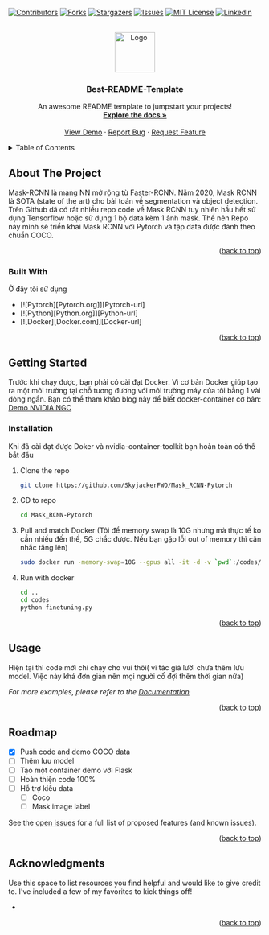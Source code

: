 <!-- Improved compatibility of back to top link: See: https://github.com/othneildrew/Best-README-Template/pull/73 -->
<a name="readme-top"></a>
<!--
*** Thanks for checking out the Best-README-Template. If you have a suggestion
*** that would make this better, please fork the repo and create a pull request
*** or simply open an issue with the tag "enhancement".
*** Don't forget to give the project a star!
*** Thanks again! Now go create something AMAZING! :D
-->



<!-- PROJECT SHIELDS -->
<!--
*** I'm using markdown "reference style" links for readability.
*** Reference links are enclosed in brackets [ ] instead of parentheses ( ).
*** See the bottom of this document for the declaration of the reference variables
*** for contributors-url, forks-url, etc. This is an optional, concise syntax you may use.
*** https://www.markdownguide.org/basic-syntax/#reference-style-links
-->
[![Contributors][contributors-shield]][contributors-url]
[![Forks][forks-shield]][forks-url]
[![Stargazers][stars-shield]][stars-url]
[![Issues][issues-shield]][issues-url]
[![MIT License][license-shield]][license-url]
[![LinkedIn][linkedin-shield]][linkedin-url]



<!-- PROJECT LOGO -->
<br />
<div align="center">
  <a href="https://github.com/SkyjackerFWO/Mask_RCNN-Pytorch">
    <img src="images/logo.png" alt="Logo" width="80" height="80">
  </a>

  <h3 align="center">Best-README-Template</h3>

  <p align="center">
    An awesome README template to jumpstart your projects!
    <br />
    <a href="https://github.com/SkyjackerFWO/Mask_RCNN-Pytorch"><strong>Explore the docs »</strong></a>
    <br />
    <br />
    <a href="https://github.com/SkyjackerFWO/Mask_RCNN-Pytorch">View Demo</a>
    ·
    <a href="https://github.com/SkyjackerFWO/Mask_RCNN-Pytorch/issues">Report Bug</a>
    ·
    <a href="https://github.com/SkyjackerFWO/Mask_RCNN-Pytorch/issues">Request Feature</a>
  </p>
</div>



<!-- TABLE OF CONTENTS -->
<details>
  <summary>Table of Contents</summary>
  <ol>
    <li>
      <a href="#about-the-project">About The Project</a>
      <ul>
        <li><a href="#built-with">Built With</a></li>
      </ul>
    </li>
    <li>
      <a href="#getting-started">Getting Started</a>
      <ul>
        <li><a href="#prerequisites">Prerequisites</a></li>
        <li><a href="#installation">Installation</a></li>
      </ul>
    </li>
    <li><a href="#usage">Usage</a></li>
    <li><a href="#roadmap">Roadmap</a></li>
    <li><a href="#contributing">Contributing</a></li>
    <li><a href="#license">License</a></li>
    <li><a href="#contact">Contact</a></li>
    <li><a href="#acknowledgments">Acknowledgments</a></li>
  </ol>
</details>



<!-- ABOUT THE PROJECT -->
## About The Project

Mask-RCNN là mạng NN mở rộng từ Faster-RCNN. Năm 2020, Mask RCNN là SOTA (state of the art) cho bài toán về segmentation và object detection. Trên Github dã có rất nhiều repo code về Mask RCNN tuy nhiên hầu hết sử dụng Tensorflow hoặc sử dụng 1 bộ data kèm 1 ảnh mask.
Thế nên Repo này mình sẽ triển khai Mask RCNN với Pytorch và tập data được đánh theo chuẩn COCO.


<p align="right">(<a href="#readme-top">back to top</a>)</p>



### Built With

Ở đây tôi sử dụng 

* [![Pytorch][Pytorch.org]][Pytorch-url]
* [![Python][Python.org]][Python-url]
* [![Docker][Docker.com]][Docker-url]

<p align="right">(<a href="#readme-top">back to top</a>)</p>



<!-- GETTING STARTED -->
## Getting Started

Trước khi chạy được, bạn phải có cài đạt Docker. Vì cơ bản Docker giúp tạo ra một môi trường tại chỗ tương đương với môi trường máy của tôi bằng 1 vài dòng ngắn.
Bạn có thể tham khảo blog này để biết docker-container cơ bản: <a href="https://aiot.phenikaa-uni.edu.vn/blog/nvidia-ngc-docker">Demo NVIDIA NGC</a>



### Installation

Khi đã cài đạt được Doker và nvidia-container-toolkit bạn hoàn toàn có thể bắt đầu 

1. Clone the repo
   ```sh
   git clone https://github.com/SkyjackerFWO/Mask_RCNN-Pytorch
   ```
2. CD to repo
   ```sh
   cd Mask_RCNN-Pytorch
   ```
3. Pull and match Docker (Tôi để memory swap là 10G nhưng mà thực tế ko cần nhiều đến thế, 5G chắc được. Nếu bạn gặp lỗi out of memory thì cân nhắc tăng lên)
   ```sh
   sudo docker run -memory-swap=10G --gpus all -it -d -v `pwd`:/codes/ duyanhskj/ocr-images:2.0
   ```
4. Run with docker
   ```sh
   cd ..
   cd codes
   python finetuning.py
   ```

<p align="right">(<a href="#readme-top">back to top</a>)</p>



<!-- USAGE EXAMPLES -->
## Usage

Hiện tại thì code mới chỉ chạy cho vui thôi( vì tác giả lười chưa thêm lưu model. Việc này khá đơn giản nên mọi người cố đợi thêm thời gian nữa)

_For more examples, please refer to the [Documentation](https://example.com)_

<p align="right">(<a href="#readme-top">back to top</a>)</p>



<!-- ROADMAP -->
## Roadmap

- [x] Push code and demo COCO data
- [ ] Thêm lưu model
- [ ] Tạo một container demo với Flask
- [ ] Hoàn thiện code 100%
- [ ] Hỗ trợ kiểu data
    - [ ] Coco
    - [ ] Mask image label

See the [open issues](https://github.com/SkyjackerFWO/Mask_RCNN-Pytorch/issues) for a full list of proposed features (and known issues).

<p align="right">(<a href="#readme-top">back to top</a>)</p>




<!-- ACKNOWLEDGMENTS -->
## Acknowledgments

Use this space to list resources you find helpful and would like to give credit to. I've included a few of my favorites to kick things off!

*

<p align="right">(<a href="#readme-top">back to top</a>)</p>



<!-- MARKDOWN LINKS & IMAGES -->
<!-- https://www.markdownguide.org/basic-syntax/#reference-style-links -->
[contributors-shield]: https://img.shields.io/github/contributors/othneildrew/Best-README-Template.svg?style=for-the-badge
[contributors-url]: https://github.com/othneildrew/Best-README-Template/graphs/contributors
[forks-shield]: https://img.shields.io/github/forks/othneildrew/Best-README-Template.svg?style=for-the-badge
[forks-url]: https://github.com/othneildrew/Best-README-Template/network/members
[stars-shield]: https://img.shields.io/github/stars/othneildrew/Best-README-Template.svg?style=for-the-badge
[stars-url]: https://github.com/othneildrew/Best-README-Template/stargazers
[issues-shield]: https://img.shields.io/github/issues/othneildrew/Best-README-Template.svg?style=for-the-badge
[issues-url]: https://github.com/othneildrew/Best-README-Template/issues
[license-shield]: https://img.shields.io/github/license/othneildrew/Best-README-Template.svg?style=for-the-badge
[license-url]: https://github.com/othneildrew/Best-README-Template/blob/master/LICENSE.txt
[linkedin-shield]: https://img.shields.io/badge/-LinkedIn-black.svg?style=for-the-badge&logo=linkedin&colorB=555
[linkedin-url]: https://linkedin.com/in/othneildrew
[product-screenshot]: images/screenshot.png
[Next.js]: https://img.shields.io/badge/next.js-000000?style=for-the-badge&logo=nextdotjs&logoColor=white
[Next-url]: https://nextjs.org/
[React.js]: https://img.shields.io/badge/React-20232A?style=for-the-badge&logo=react&logoColor=61DAFB
[React-url]: https://reactjs.org/
[Vue.js]: https://img.shields.io/badge/Vue.js-35495E?style=for-the-badge&logo=vuedotjs&logoColor=4FC08D
[Vue-url]: https://vuejs.org/
[Angular.io]: https://img.shields.io/badge/Angular-DD0031?style=for-the-badge&logo=angular&logoColor=white
[Angular-url]: https://angular.io/
[Svelte.dev]: https://img.shields.io/badge/Svelte-4A4A55?style=for-the-badge&logo=svelte&logoColor=FF3E00
[Svelte-url]: https://svelte.dev/
[Laravel.com]: https://img.shields.io/badge/Laravel-FF2D20?style=for-the-badge&logo=laravel&logoColor=white
[Laravel-url]: https://laravel.com
[Bootstrap.com]: https://img.shields.io/badge/Bootstrap-563D7C?style=for-the-badge&logo=bootstrap&logoColor=white
[Bootstrap-url]: https://getbootstrap.com
[JQuery.com]: https://img.shields.io/badge/jQuery-0769AD?style=for-the-badge&logo=jquery&logoColor=white
[JQuery-url]: https://jquery.com 
